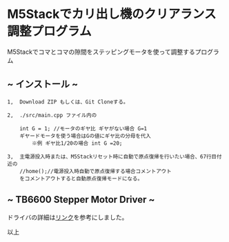 # M5Stackでカリ出し機のクリアランス調整プログラム
M5Stackでコマとコマの隙間をステッピングモータを使って調整するプログラム
## ~ インストール ~
 
    1,  Download ZIP もしくは、Git Cloneする。
      
    2,  ./src/main.cpp ファイル内の

        int G = 1; //モータのギヤ比 ギヤがない場合 G=1 
        ギヤードモータを使う場合はGの値にギヤ比の分母を代入
            ※例 ギヤ比1/20の場合 int G =20;
        
    3,  主電源投入時または、M5Stackリセット時に自動で原点復帰を行いたい場合、67行目付近の
        //home();//電源投入時自動で原点復帰する場合コメントアウト
        をコメントアウトすると自動原点復帰モードになる。

## ~ TB6600 Stepper Motor Driver ~

ドライバの詳細は[リンク](https://qiita.com/garyo/items/6953494d2ef8620117d0)を参考にしました。

    
以上
  